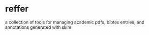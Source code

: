 # reffer
a collection of tools for managing academic pdfs, bibtex entries, and annotations generated with skim
